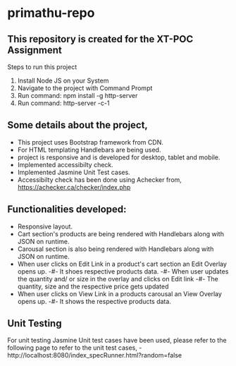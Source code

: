 # primathu-repo

## This repository is created for the XT-POC Assignment
 Steps to run this project
 1. Install Node JS on your System
 2. Navigate to the project with Command Prompt
 3. Run command: npm install -g http-server
 4. Run command: http-server -c-1
 
 ## Some details about the project,
 - This project uses Bootstrap framework from CDN.
 - For HTML templating Handlebars are being used.
 - project is responsive and is developed for desktop, tablet and mobile.
 - Implemented accessibilty check.
 - Implemented Jasmine Unit Test cases.
 - Accessibilty check has been done using Achecker from, 
   https://achecker.ca/checker/index.php
 
 ## Functionalities developed:
 - Responsive layout.
 - Cart section's products are being rendered with Handlebars along with JSON on runtime.
 - Carousal section is also being rendered with Handlebars along with JSON on runtime.
 - When user clicks on Edit Link in a product's cart section an Edit Overlay opens up.
   -#- It shoes respective products data.
   -#- When user updates the quantity and/ or size in the overlay and clicks on Edit link
   -#- The quantity, size and the respective price gets updated
  - When user clicks on View Link in a products carousal an View Overlay opens up.
    -#- It shows the respective products data.
  ## Unit Testing
  For unit testing Jasmine Unit test cases have been used, please refer to the following page to refer to the unit test cases,
  -http://localhost:8080/index_specRunner.html?random=false
 
